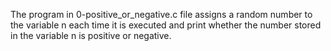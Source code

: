 The program in 0-positive_or_negative.c file assigns a random number to the variable n each time it is executed and print whether the number stored in the variable n is positive or negative.